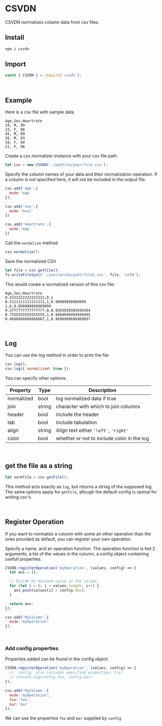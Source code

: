 # CSVDN

CSVDN normalizes column data from csv files.

## Install

```sh
npm i csvdn
```

## Import

```js
const { CSVDN } = require('csvdn');
```

<br/>

## Example

Here is a csv file with sample data
```csv
Age,Sex,Heartrate
19, M, 99
23, F, 98
45, M, 89
26, M, 93
34, F, 94
21, F, 96
```

Create a csv normalizer instance with your csv file path

```js
let csv = new CSVDN('./path/to/your/file.csv');
```

Specify the column names of your data and their normalization operation. If a column is not specified here, it will not be included in the output file.

```js
csv.add('Age',{
  mode:'map'
});

csv.add('Sex',{
  mode:'bool'
})

csv.add('Heartrate',{
  mode:'map'
})
```

Call the `normalize` method

```js
csv.normalize();
```

Save the normalized CSV

```js
let file = csv.getFile();
fs.writeFileSync('./your/write/path/file2.csv', file, 'utf8');
```

This would create a normalized version of this csv file:

```csv
Age,Sex,Heartrate
0.4222222222222222,0,1
0.5111111111111111,1,0.98989898989899
1,0,0.898989898989899
0.5777777777777777,0,0.9393939393939394
0.7555555555555555,1,0.9494949494949495
0.4666666666666667,1,0.9696969696969697
```

<br/>

## Log

You can use the log method in order to print the file

```js
csv.log();
csv.log({ normalized: true });
```

You can specify other options: 

| Property   | Type   | Description                                |
|------------|--------|--------------------------------------------|
| normalized | bool   | log normalized data if true                |
| join       | string | character with which to join columns       |
| header     | bool   | include the header                         |
| tab        | bool   | include tabulation                         |
| align      | string | Align text either `'left'`, `'right'`      |
| color      | bool   | whether or not to include color in the log |


<br/>

## get the file as a string

```js
let normfile = csv.getFile();
```

This method acts exactly as `log`, but returns a string of the supposed log. The same options apply for `getFile`, altough the default config is opimal for writing csv's.

<br/>

## Register Operation
If you want to normalize a column with some an other operation than the ones provided as default, you can register your own operation.

Specify a name, and an operation function.
The operation function is fed 2 arguments, a list of the values in the column, a config object containing usefull properties.
```js
CSVDN.registerOperation('myOperation', (values, config) => {
  let ans = [];

  // Divide by maximum value in the column.
  for (let i = 0; i < values.length; i++) {
    ans.push(values[i] / config.max);
  }

  return ans;
});
```
```js
csv.add('MyColumn',{
  mode:'myOperation'
});
```

<br/>

### Add config properties

Properties added can be found in the config object.

```js
CSVDN.registerOperation('myOperation', (values, config) => {
  // `config` also includes specified properties, try:
  // console.log(config.foo, config.bar)
});

```
```js
csv.add('MyColumn',{
  mode:'myOperation',
  foo:'foo',
  bar:'bar'
});
```

We can use the properties `foo` and `bar` supplied by `config`